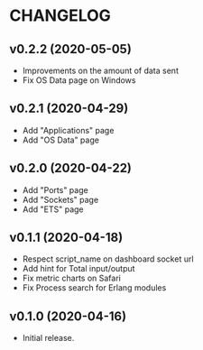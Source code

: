 # CHANGELOG

## v0.2.2 (2020-05-05)

* Improvements on the amount of data sent
* Fix OS Data page on Windows

## v0.2.1 (2020-04-29)

* Add "Applications" page
* Add "OS Data" page

## v0.2.0 (2020-04-22)

* Add "Ports" page
* Add "Sockets" page
* Add "ETS" page

## v0.1.1 (2020-04-18)

* Respect script_name on dashboard socket url
* Add hint for Total input/output
* Fix metric charts on Safari
* Fix Process search for Erlang modules

## v0.1.0 (2020-04-16)

* Initial release.
